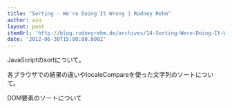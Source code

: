 ```yaml
---
title: "Sorting - We're Doing It Wrong | Rodney Rehm"
author: azu
layout: post
itemUrl: 'http://blog.rodneyrehm.de/archives/14-Sorting-Were-Doing-It-Wrong.html'
date: '2012-06-30T15:00:00.000Z'
---
```

JavaScriptのsortについて。

各ブラウザでの結果の違いやlocaleCompareを使った文字列のソートについて。

DOM要素のソートについて

